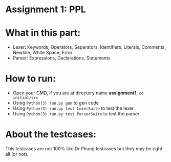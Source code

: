 <p align="center"><h1>Assignment 1: PPL</h1></p>

# What in this part:
<ul>
<li>Lexer: Keywords, Operators, Separators, Identifiers, Literals, Comments, Newline, White Space, Error</li>
<li>Parser: Expressions, Declarations, Statements</li>
</ul>

# How to run:
<ul>
<li>Open your CMD, if you are at directory name <b>assignment1</b>, <code>cd initial/src</code></li>
<li>Using <code>Python(3) run.py gen</code> to gen code</li>
<li>Using <code>Python(3) run.py test LexerSuite</code> to test the lexer.</li>
<li>Using <code>Python(3) run.py test ParserSuite</code> to test the parser.</li>
</ul>

# About the testcases:
This testcases are not 100% like Dr Phung testcases but they may be right all (or not).